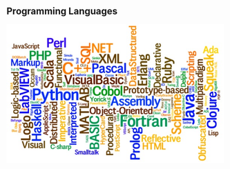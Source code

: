 ## Programming Languages

![Programming Languages](https://raw.githubusercontent.com/harryworld/cuhk-iot-workshop/master/images/progLanguages.jpg)
